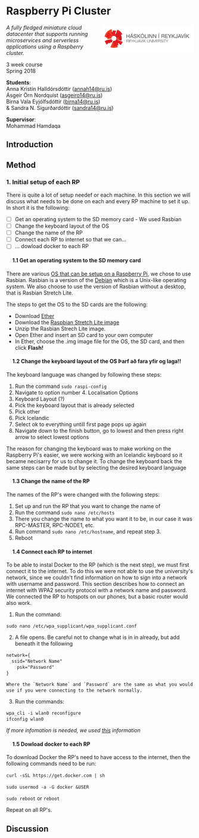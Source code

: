 
# Raspberry Pi Cluster
<img src="/RUlogo.png" align="right" width="250"/>  

*A fully fledged miniature cloud datacenter that supports running microservices and serverless applications using a Raspberry cluster.*

3 week course  
Spring 2018 

**Students**:  
Anna Kristín Halldórsdóttir (annah14@ru.is)  
Ásgeir Örn Nordquist (asgeiro14@ru.is)  
Birna Vala Eyjólfsdóttir (birna14@ru.is)   
& Sandra N. Sigurðardóttir (sandra14@ru.is)  

**Supervisor**:  
Mohammad Hamdaqa

## Introduction 


## Method 

### 1.  Initial setup of each RP
There is quite a lot of setup needef or each machine. In this section we will discuss what needs to be done on each and every RP machine to set it up. In short it is the following: 

- [ ] Get an operating system to the SD memory card - We used Rasbian
- [ ] Change the keyboard layout of the OS
- [ ] Change the name of the RP
- [ ] Connect each RP to internet so that we can...
- [ ] ... dowload docker to each RP

#### &nbsp;&nbsp;&nbsp;&nbsp; 1.1  Get an operating system to the SD memory card
There are various [OS that can be setup on a Raspberry Pi](https://www.raspberrypi.org/downloads/), we chose to use Rasbian. Rasbian is a version of the [Debian](https://en.wikipedia.org/wiki/Debian) which is a Unix-like operating system. We also choose to use the version of Rasbian without a desktop, that is Rasbian Stretch Lite. 

The steps to get the OS to the SD cards are the following: 
* Download [Ether](https://etcher.io/) 
* Download the [Raspbian Stretch Lite image](https://www.raspberrypi.org/downloads/raspbian/)
* Unzip the Rasbian Strech Lite image. 
* Open Ether and insert an SD card to your own computer
* In Ether, choose the .img image file for the OS, the SD card, and then click **Flash!**


#### &nbsp;&nbsp;&nbsp;&nbsp; 1.2  Change the keyboard layout of the OS Þarf að fara yfir og laga!!
The keyboard language was changed by following these steps:
1. Run the command ``` sudo raspi-config ```
2. Navigate to option number 4. Localisation Options
3. Keyboard Layout (?)
4. Pick the keyboard layout that is already selected
5. Pick other
6. Pick Icelandic
7. Select ok to everything untill first page pops up again
8. Navigate down to the finish button, go to lowest and then press right arrow to select lowest options 

The reason for changing the keyboard was to make working on the Raspberry Pi's easier, we were working with an Icelandic keyboard so it became necisarry for us to change it. To change the keyboard back the same steps can be made but by selecting the desired keyboard language

#### &nbsp;&nbsp;&nbsp;&nbsp; 1.3  Change the name of the RP
The names of the RP's were changed with the following steps:
1. Set up and run the RP that you want to change the name of
2. Run the command ``` sudo nano /etc/hosts ```
3. There you change the name to what you want it to be, in our case it was RPC-MASTER, RPC-NODE1, etc.
4. Run command ``` sudo nano /etc/hostname ```, and repeat step 3.
5. Reboot 

#### &nbsp;&nbsp;&nbsp;&nbsp; 1.4  Connect each RP to internet
To be able to instal Docker to the RP (which is the next step), we must first connect it to the internet. To do this we were not able to use the university's network, since we couldn't find information on how to sign into a network with username and password. This section describes how to connect an internet with WPA2 security protocol with a network name and password. We connected the RP to hotspots on our phones, but a basic router would also work. 

1. Run the command:
``` 
sudo nano /etc/wpa_supplicant/wpa_supplicant.conf 
```
2. A file opens. Be careful not to change what is in in already, but add beneath it the following
```
network={
  ssid="Network Name"
	psk="Password"
}
```
    Where the `Network Name` and `Password` are the same as what you would use if you were connecting to the network normally. 
3. Run the commands:
``` 
wpa_cli -i wlan0 reconfigure
ifconfig wlan0
``` 


*If more infomation is needed, we used [this](https://www.raspberrypi.org/documentation/configuration/wireless/wireless-cli.md 
) information*

#### &nbsp;&nbsp;&nbsp;&nbsp; 1.5  Dowload docker to each RP
To download Docker the RP's need to have access to the internet, then the following commands need to be run:

``` curl -sSL https://get.docker.com | sh ```

``` sudo usermod -a -G docker &USER ```

``` sudo reboot ``` or ``` reboot ```

Repeat on all RP's.




## Discussion 



